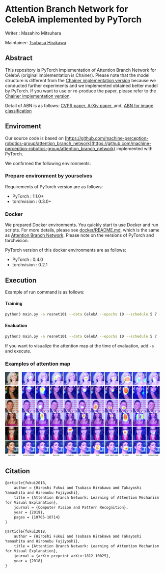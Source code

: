 # Attention Branch Network for CelebA implemented by PyTorch
Writer : Masahiro Mitsuhara

Maintainer: [Tsubasa Hirakawa](https://thirakawa.github.io)

## Abstract
This repository is PyTorch implementation of Attention Branch Network for CelebA (original implementation is Chainer).
Please note that the model structure is different from the [Chainer implementation version](https://github.com/machine-perception-robotics-group/ABN_CelebA) because we conducted further experiments and we implemented obtained better model by PyTorch.
If you want to use or re-produce the paper, please refer to the [Chainer implementation version](https://github.com/machine-perception-robotics-group/ABN_CelebA).

<!-- このリポジトリは，CelebAによるAttention Branch NetworkのChainer実装をpytorch実装で再現したものです．-->
<!--こちらは，実験を重ねてpytorchで再実装したものなので，モデル構造がChainer実装版と異なることに注意してください．-->
<!--論文を再現したい場合はChainer実装版を参照してください．-->


Detail of ABN is as follows:
[CVPR paper, ](http://openaccess.thecvf.com/content_CVPR_2019/html/Fukui_Attention_Branch_Network_Learning_of_Attention_Mechanism_for_Visual_Explanation_CVPR_2019_paper.html)
[ArXiv paper, ](https://arxiv.org/abs/1812.10025)
and, 
[ABN for image classification](https://github.com/machine-perception-robotics-group/attention_branch_network)

## Enviroment
Our source code is based on [https://github.com/machine-perception-robotics-group/attention_branch_network](https://github.com/machine-perception-robotics-group/attention_branch_network) implemented with PyTorch.

We confirmed the following environments:

### Prepare environment by yourselves
Requirements of PyTorch version are as follows:
<!--我々のソースコードは，最新のPyTorchのバージョンに対応しています．-->
- PyTorch : 1.1.0+
- torchvision : 0.3.0+

### Docker
We prepared Docker environments. You quickly start to use Docker and run scripts.
For more details, please see [docker/README.md](https://github.com/machine-perception-robotics-group/attention_branch_network/blob/master/docker/README.md), which is the same as [Attention Branch Network](https://github.com/machine-perception-robotics-group/attention_branch_network/tree/master/docker).
Please note on the versions of PyTorch and torchvision.

PyTorch version of this docker environments are as follows:
<!--このDocker環境は，[Attention Branch Network](https://github.com/machine-perception-robotics-group/attention_branch_network/tree/master/docker)のGitHubと同様のDocker環境です．-->
<!--Pytorchとtorchvisionのバージョンに注視してください．-->
- PyTorch : 0.4.0
- torchvision : 0.2.1

## Execution
Example of run command is as follows:

#### Training
```bash
python3 main.py -a resnet101 --data CelebA --epochs 10 --schedule 5 7 --gamma 0.1 -c checkpoints/celeba/resnet101 --gpu-id 0,1 --test-batch 20
```

#### Evaluation
```bash
python3 main.py -a resnet101 --data CelebA --epochs 10 --schedule 5 7 --gamma 0.1 -c checkpoints/celeba/resnet101 --gpu-id 0,1 --test-batch 20 -e --resume checkpoints/celeba/resnet101/model_best.pth.tar
```

If you want to visualize the attention map at the time of evaluation, add ```-s``` and execute.

<!--評価時にAttention mapを可視化する場合は，```-s```をつけて実行してください．-->

### Examples of attention map
![overview image](./example.png)

## Citation

```
@article{fukui2018,
	author = {Hiroshi Fukui and Tsubasa Hirakawa and Takayoshi Yamashita and Hironobu Fujiyoshi},
	title = {Attention Branch Network: Learning of Attention Mechanism for Visual Explanation},
	journal = {Computer Vision and Pattern Recognition},
	year = {2019},
	pages = {10705-10714}
}
```
```
@article{fukui2018,  
	author = {Hiroshi Fukui and Tsubasa Hirakawa and Takayoshi Yamashita and Hironobu Fujiyoshi},  
	title = {Attention Branch Network: Learning of Attention Mechanism for Visual Explanation},  
	journal = {arXiv preprint arXiv:1812.10025},  
	year = {2018}  
}  
```
